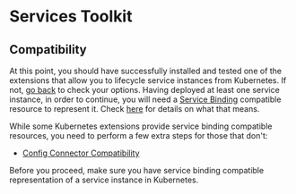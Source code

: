 # Services Toolkit

## Compatibility

At this point, you should have successfully installed and tested one of the extensions that allow you to lifecycle service instances from Kubernetes. If not, [go back](README.md) to check your options. Having deployed at least one service instance, in order to continue, you will need a [Service Binding](https://servicebinding.io/) compatible resource to represent it. Check [here](https://servicebinding.io/service-provider/) for details on what that means.

While some Kubernetes extensions provide service binding compatible resources, you need to perform a few extra steps for those that don't:

- [Config Connector Compatibility](./services-toolkit-config-connector-compatiblity.md)

Before you proceed, make sure you have service binding compatible representation of a service instance in Kubernetes.

## 
